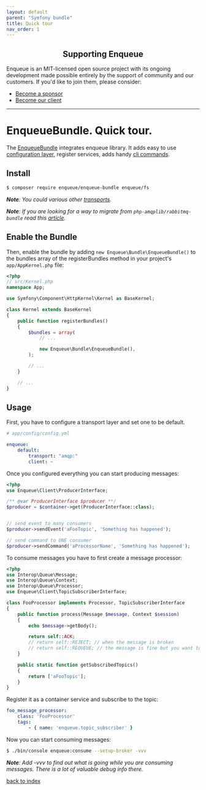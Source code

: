 ```yaml
---
layout: default
parent: "Symfony bundle"
title: Quick tour
nav_order: 1
---
```

<h2 align="center">Supporting Enqueue</h2>

Enqueue is an MIT-licensed open source project with its ongoing development made possible entirely by the support of community and our customers. If you'd like to join them, please consider:

- [Become a sponsor](https://www.patreon.com/makasim)
- [Become our client](http://forma-pro.com/)

---

# EnqueueBundle. Quick tour.

The [EnqueueBundle](https://github.com/php-enqueue/enqueue-bundle) integrates enqueue library.
It adds easy to use [configuration layer](config_reference.md), register services, adds handy [cli commands](cli_commands.md).

## Install

```bash
$ composer require enqueue/enqueue-bundle enqueue/fs
```

_**Note**: You could various other [transports](https://github.com/php-enqueue/enqueue-dev/tree/master/docs/transport)._

_**Note**: If you are looking for a way to migrate from `php-amqplib/rabbitmq-bundle` read this [article](https://blog.forma-pro.com/the-how-and-why-of-the-migration-from-rabbitmqbundle-to-enqueuebundle-6c4054135e2b)._

## Enable the Bundle

Then, enable the bundle by adding `new Enqueue\Bundle\EnqueueBundle()` to the bundles array of the registerBundles method in your project's `app/AppKernel.php` file:

```php
<?php
// src/Kernel.php
namespace App;

use Symfony\Component\HttpKernel\Kernel as BaseKernel;

class Kernel extends BaseKernel
{
    public function registerBundles()
    {
        $bundles = array(
            // ...

            new Enqueue\Bundle\EnqueueBundle(),
        );

        // ...
    }

    // ...
}
```

## Usage

First, you have to configure a transport layer and set one to be default.

```yaml
# app/config/config.yml

enqueue:
    default:
        transport: "amqp:"
        client: ~
```

Once you configured everything you can start producing messages:

```php
<?php
use Enqueue\Client\ProducerInterface;

/** @var ProducerInterface $producer **/
$producer = $container->get(ProducerInterface::class);


// send event to many consumers
$producer->sendEvent('aFooTopic', 'Something has happened');

// send command to ONE consumer
$producer->sendCommand('aProcessorName', 'Something has happened');
```

To consume messages you have to first create a message processor:

```php
<?php
use Interop\Queue\Message;
use Interop\Queue\Context;
use Interop\Queue\Processor;
use Enqueue\Client\TopicSubscriberInterface;

class FooProcessor implements Processor, TopicSubscriberInterface
{
    public function process(Message $message, Context $session)
    {
        echo $message->getBody();

        return self::ACK;
        // return self::REJECT; // when the message is broken
        // return self::REQUEUE; // the message is fine but you want to postpone processing
    }

    public static function getSubscribedTopics()
    {
        return ['aFooTopic'];
    }
}
```

Register it as a container service and subscribe to the topic:

```yaml
foo_message_processor:
    class: 'FooProcessor'
    tags:
        - { name: 'enqueue.topic_subscriber' }
```

Now you can start consuming messages:

```bash
$ ./bin/console enqueue:consume --setup-broker -vvv
```

_**Note**: Add -vvv to find out what is going while you are consuming messages. There is a lot of valuable debug info there._


[back to index](index.md)
